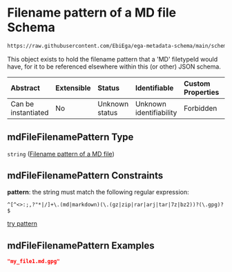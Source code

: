 # Filename pattern of a MD file Schema

```txt
https://raw.githubusercontent.com/EbiEga/ega-metadata-schema/main/schemas/EGA.common-definitions.json#/definitions/mdFileFilenamePattern
```

This object exists to hold the filename pattern that a 'MD' filetypeId would have, for it to be referenced elsewhere within this (or other) JSON schema.

| Abstract            | Extensible | Status         | Identifiable            | Custom Properties | Additional Properties | Access Restrictions | Defined In                                                                                           |
| :------------------ | :--------- | :------------- | :---------------------- | :---------------- | :-------------------- | :------------------ | :--------------------------------------------------------------------------------------------------- |
| Can be instantiated | No         | Unknown status | Unknown identifiability | Forbidden         | Allowed               | none                | [EGA.common-definitions.json\*](../../../schemas/EGA.common-definitions.json "open original schema") |

## mdFileFilenamePattern Type

`string` ([Filename pattern of a MD file](ega-4-definitions-filename-pattern-of-a-md-file.md))

## mdFileFilenamePattern Constraints

**pattern**: the string must match the following regular expression:&#x20;

```regexp
^[^<>:;,?"*|/]+\.(md|markdown)(\.(gz|zip|rar|arj|tar|7z|bz2))?(\.gpg)?$
```

[try pattern](https://regexr.com/?expression=%5E%5B%5E%3C%3E%3A%3B%2C%3F%22*%7C%2F%5D%2B%5C.\(md%7Cmarkdown\)\(%5C.\(gz%7Czip%7Crar%7Carj%7Ctar%7C7z%7Cbz2\)\)%3F\(%5C.gpg\)%3F%24 "try regular expression with regexr.com")

## mdFileFilenamePattern Examples

```json
"my_file1.md.gpg"
```
